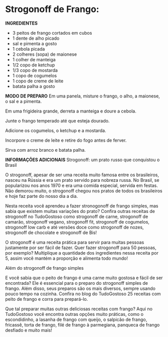 # Strogonoff  de Frango:

**INGREDIENTES**
 - 3 peitos de frango cortados em cubos
 - 1 dente de alho picado
 - sal e pimenta a gosto
 - 1 cebola picada
 - 2 colheres (sopa) de maionese
 - 1 colher de manteiga
 - 1/2 copo de ketchup
 - 1/3 copo de mostarda
 - 1 copo de cogumelos
 - 1 copo de creme de leite
 - batata palha a gosto


**MODO DE PREPARO**
Em uma panela, misture o frango, o alho, a maionese, o sal e a pimenta.

Em uma frigideira grande, derreta a manteiga e doure a cebola.

Junte o frango temperado até que esteja dourado.

Adicione os cogumelos, o ketchup e a mostarda.

Incorpore o creme de leite e retire do fogo antes de ferver.

Sirva com arroz branco e batata palha.

**INFORMAÇÕES ADICIONAIS**
Strogonoff: um prato russo que conquistou o Brasil
 

O strogonoff, apesar de ser uma receita muito famosa entre os brasileiros, nasceu na Rússia e era um prato servido para nobreza russa. No Brasil, se popularizou nos anos 1970 e era uma comida especial, servida em festas. Não demorou muito, o strogonoff chegou nos pratos de todos os brasileiros e hoje faz parte do nosso dia a dia.

 

Nesta receita você aprendeu a fazer stronogonoff de frango simples, mas sabia que existem muitas variações do prato? Confira outras receitas de strogonoff no TudoGostoso como strogonoff de carne, strogonoff de camarão, strogonoff vegano, strogonoff fit, strogonoff de cogumelos, strogonoff low carb e até versões doce como strogonoff de nozes, strogonoff de chocolate e strogonoff de Bis!

 

O strogonoff é uma receita prática para servir para muitas pessoas justamente por ser fácil de fazer. Quer fazer strogonoff para 50 pessoas, por exemplo? Multiplique a quantidade dos ingredientes nessa receita por 5, assim você mantém a proporção e alimenta todo mundo!

 

Além do strogonoff de frango simples
 

E você sabia que o peito de frango é uma carne muito gostosa e fácil de ser encontrada? Ele é essencial para o preparo do strogonoff simples de frango. Além disso, seus preparos são os mais diversos, sempre usando pouco tempo na cozinha. Confira no blog do TudoGostoso 25 receitas com peito de frango e corra para prepará-lo.

 

Que tal preparar muitas outras deliciosas receitas com frango? Aqui no TudoGostoso você encontra outras opções muito práticas, como o escondidinho, a lasanha de frango com queijo, o salpicão de frango, fricassê, torta de frango, filé de frango à parmegiana, panqueca de frango desfiado e muito mais!

 
